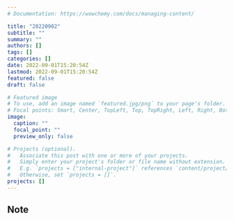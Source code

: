 ```yaml
---
# Documentation: https://wowchemy.com/docs/managing-content/

title: "20220902"
subtitle: ""
summary: ""
authors: []
tags: []
categories: []
date: 2022-09-01T15:20:54Z
lastmod: 2022-09-01T15:20:54Z
featured: false
draft: false

# Featured image
# To use, add an image named `featured.jpg/png` to your page's folder.
# Focal points: Smart, Center, TopLeft, Top, TopRight, Left, Right, BottomLeft, Bottom, BottomRight.
image:
  caption: ""
  focal_point: ""
  preview_only: false

# Projects (optional).
#   Associate this post with one or more of your projects.
#   Simply enter your project's folder or file name without extension.
#   E.g. `projects = ["internal-project"]` references `content/project/deep-learning/index.md`.
#   Otherwise, set `projects = []`.
projects: []
---
```


## Note

